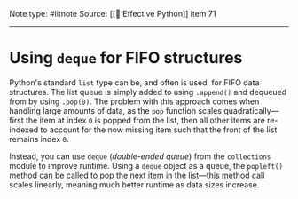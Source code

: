 Note type: #litnote
Source: [[📖 Effective Python]] item 71

---
# Using `deque` for FIFO structures
Python's standard `list` type can be, and often is used, for FIFO data structures. The list queue is simply added to using `.append()` and dequeued from by using `.pop(0)`. The problem with this approach comes when handling large amounts of data, as the `pop` function scales quadratically—first the item at index `0` is popped from the list, then all other items are re-indexed to account for the now missing item such that the front of the list remains index `0`.

Instead, you can use `deque` (*double-ended queue*) from the `collections` module to improve runtime. Using a `deque` object as a queue, the `popleft()` method can be called to pop the next item in the list—this method call scales linearly, meaning much better runtime as data sizes increase.